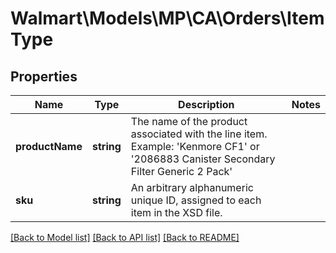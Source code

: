 # Walmart\Models\MP\CA\Orders\ItemType

## Properties

Name | Type | Description | Notes
------------ | ------------- | ------------- | -------------
**productName** | **string** | The name of the product associated with the line item. Example: 'Kenmore CF1' or '2086883 Canister Secondary Filter Generic 2 Pack' |
**sku** | **string** | An arbitrary alphanumeric unique ID, assigned to each item in the XSD file. |


[[Back to Model list]](./) [[Back to API list]](../../../../../README.md#supported-apis) [[Back to README]](../../../../../README.md)
